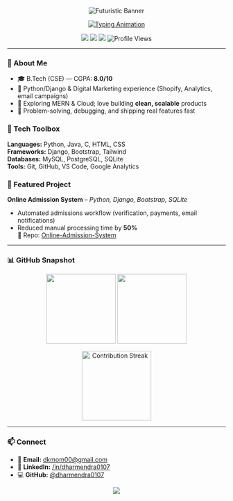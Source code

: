 <!-- Futuristic Header Banner -->
<p align="center">
  <img src="https://capsule-render.vercel.app/api?type=waving&height=220&color=0:0ea5e9,100:7c3aed&text=Dharmendra%20Kumar%20Yadav&fontColor=ffffff&fontSize=42&fontAlign=50&fontAlignY=35&desc=Python%20%7C%20Django%20%7C%20Web%20Dev&descAlign=50&descAlignY=58&animation=fadeIn" alt="Futuristic Banner" />
</p>

<!-- Typing Animation -->
<p align="center">
  <a href="https://github.com/dharmendra0107">
    <img src="https://readme-typing-svg.demolab.com?font=JetBrains+Mono&weight=600&size=22&pause=1200&center=true&vCenter=true&random=false&width=900&lines=Computer+Science+Graduate+%F0%9F%8E%93;Python+%26+Django+Developer+%E2%9A%99%EF%B8%8F;Scalable+Web+Apps+%E2%9A%A1;Data-Driven+%26+Design-Focused+%F0%9F%8C%9F" alt="Typing Animation" />
  </a>
</p>

<!-- Quick Badges + Visitor Counter -->
<p align="center">
  <a href="mailto:dkmom00@gmail.com"><img src="https://img.shields.io/badge/Email-dkmom00%40gmail.com-dd4b39?logo=gmail" /></a>
  <a href="https://www.linkedin.com/in/dharmendra0107/"><img src="https://img.shields.io/badge/LinkedIn-Connect-0a66c2?logo=linkedin" /></a>
  <a href="https://github.com/dharmendra0107"><img src="https://img.shields.io/badge/GitHub-Follow-181717?logo=github" /></a>
  <img src="https://komarev.com/ghpvc/?username=dharmendra0107&style=for-the-badge&label=VISITORS&color=7c3aed" alt="Profile Views" />
</p>

---

### 👋 About Me
- 🎓 B.Tech (CSE) — CGPA: **8.0/10**  
- 💼 Python/Django & Digital Marketing experience (Shopify, Analytics, email campaigns)  
- 🌱 Exploring MERN & Cloud; love building **clean, scalable** products  
- 🧩 Problem-solving, debugging, and shipping real features fast

### 🧰 Tech Toolbox
**Languages:** Python, Java, C, HTML, CSS  
**Frameworks:** Django, Bootstrap, Tailwind  
**Databases:** MySQL, PostgreSQL, SQLite  
**Tools:** Git, GitHub, VS Code, Google Analytics

### 🚀 Featured Project
**Online Admission System** – *Python, Django, Bootstrap, SQLite*  
- Automated admissions workflow (verification, payments, email notifications)  
- Reduced manual processing time by **50%**  
🔗 Repo: [Online-Admission-System](https://github.com/Dharmendra0107/Online-Admission-System-for-Biotech-Park-Lucknow)

---

### 📊 GitHub Snapshot
<p align="center">
  <img height="160" src="https://github-readme-stats.vercel.app/api?username=dharmendra0107&show_icons=true&theme=radical&hide_border=true" />
  <img height="160" src="https://github-readme-stats.vercel.app/api/top-langs/?username=dharmendra0107&layout=compact&theme=tokyonight&hide_border=true" />
</p>

<!-- Optional: Contribution Streak -->
<p align="center">
  <img src="https://streak-stats.demolab.com?user=dharmendra0107&theme=tokyonight&hide_border=true" height="160" alt="Contribution Streak" />
</p>

---

### 📫 Connect
- 📧 **Email:** <a href="mailto:dkmom00@gmail.com">dkmom00@gmail.com</a>  
- 💼 **LinkedIn:** <a href="https://www.linkedin.com/in/dharmendra0107/">/in/dharmendra0107</a>  
- 💻 **GitHub:** <a href="https://github.com/dharmendra0107">@dharmendra0107</a>

<!-- Futuristic Footer Wave -->
<p align="center">
  <img src="https://capsule-render.vercel.app/api?type=waving&height=120&section=footer&color=0:7c3aed,100:0ea5e9" />
</p>
